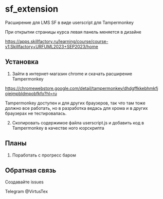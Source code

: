 # sf_extension
Расширение для LMS SF в виде userscript для Tampermonkey

При открытии страницы курса левая панель меняется в дизайне

https://apps.skillfactory.ru/learning/course/course-v1:Skillfactory+URFUML2023+SEP2023/home

## Установка
1. Зайти в интернет-магазин chrome и скачать расширение Tampermonkey

https://chromewebstore.google.com/detail/tampermonkey/dhdgffkkebhmkfjojejmpbldmpobfkfo?hl=ru

Tampermonkey доступен и для других браузеров, так что там тоже должно все работать, но в разработка ведась для хрома и в других браузерах не тестировалась.

2. Скопировать содержимое файла userscript.js и добавить код в Tampermonkey в качестве ного юзрскрипта

## Планы
1. Поработать с прогресс баром

## Обратная связь
Создавайте issues

Telegram @VirtusTex